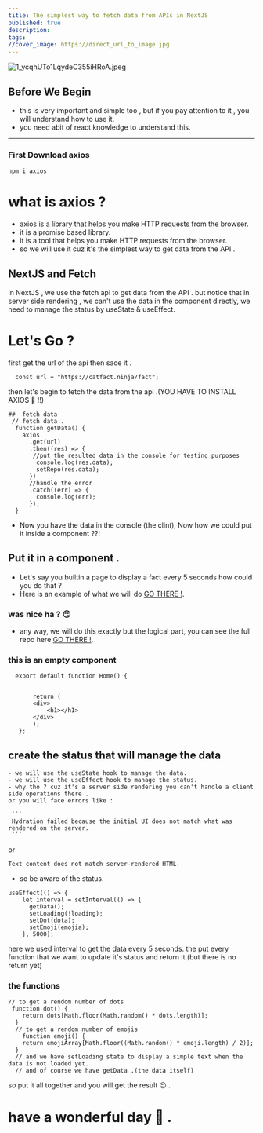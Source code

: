 ```yaml
---
title: The simplest way to fetch data from APIs in NextJS
published: true
description: 
tags: 
//cover_image: https://direct_url_to_image.jpg
---
```

![1_ycqhUTo1LqydeC355iHRoA.jpeg](https://cdn.hashnode.com/res/hashnode/image/upload/v1650859005614/KTnyWjTdl.jpeg)

## Before We Begin

- this is very important and simple too , but if you pay attention to it , you will understand how to use it.
- you need abit of react knowledge to understand this.

---

### First Download axios

```
npm i axios
```

# what is axios ?

- axios is a library that helps you make HTTP requests from the browser.
- it is a promise based library.
- it is a tool that helps you make HTTP requests from the browser.
- so we will use it cuz it's the simplest way to get data from the API .

## NextJS and Fetch

in NextJS , we use the fetch api to get data from the API .
but notice that in server side rendering , we can't use the data in the component directly, we need to manage the status by useState & useEffect.

# Let's Go ?

first get the url of the api then sace it .

```
  const url = "https://catfact.ninja/fact";

```

then let's begin to fetch the data from the api .(YOU HAVE TO INSTALL AXIOS 😬 !!)

```
##  fetch data
 // fetch data .
  function getData() {
    axios
      .get(url)
      .then((res) => {
       //put the resulted data in the console for testing purposes
        console.log(res.data);
        setRepo(res.data);
      })
      //handle the error
      .catch((err) => {
        console.log(err);
      });
  }
```

- Now you have the data in the console (the clint), Now how we could put it inside a component ??!

## Put it in a component .

- Let's say you builtin a page to display a fact every 5 seconds how could you do that ?
- Here is an example of what we will do [GO THERE !](https://feaching-data-axios.vercel.app/).

### was nice ha ? 😏

- any way, we will do this exactly but the logical part, you can see the full repo here [GO THERE !](https://github.com/Hamdysaad20/Feaching-data-axios-).

### this is an empty component

```
  export default function Home() {


       return (
       <div>
           <h1></h1>
       </div>
       );
   };
```

## create the status that will manage the data

    - we will use the useState hook to manage the data.
    - we will use the useEffect hook to manage the status.
    - why tho ? cuz it's a server side rendering you can't handle a client side operations there .
    or you will face errors like :

     ```
     Hydration failed because the initial UI does not match what was rendered on the server.
     ```

or

```
Text content does not match server-rendered HTML.
```

- so be aware of the status.

```
useEffect(() => {
    let interval = setInterval(() => {
      getData();
      setLoading(!loading);
      setDot(dota);
      setEmoji(emojia);
    }, 5000);

```

here we used interval to get the data every 5 seconds.
the put every function that we want to update it's status and return it.(but there is no return yet)

### the functions

```
// to get a rendom number of dots
 function dot() {
    return dots[Math.floor(Math.random() * dots.length)];
  }
  // to get a rendom number of emojis
    function emoji() {
    return emojiArray[Math.floor((Math.random() * emoji.length) / 2)];
  }
  // and we have setLoading state to display a simple text when the data is not loaded yet.
  // and of course we have getData .(the data itself)
```

so put it all together and you will get the result 😍 .


# have a wonderful day 🥰 .
